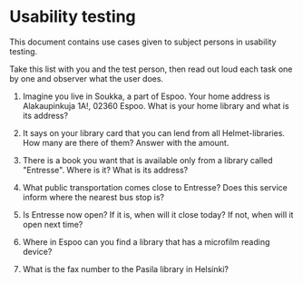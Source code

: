 Usability testing
=================

This document contains use cases given to subject persons in usability testing.

Take this list with you and the test person, then read out loud each task one by one and observer what the user does.

1. Imagine you live in Soukka, a part of Espoo. Your home address is Alakaupinkuja 1A!, 02360 Espoo. What is your home library and what is its address?

2. It says on your library card that you can lend from all Helmet-libraries. How many are there of them? Answer with the amount.

3. There is a book you want that is available only from a library called "Entresse". Where is it? What is its address?

4. What public transportation comes close to Entresse? Does this service inform where the nearest bus stop is?

5. Is Entresse now open? If it is, when will it close today? If not, when will it open next time?

6. Where in Espoo can you find a library that has a microfilm reading device?

7. What is the fax number to the Pasila library in Helsinki?

